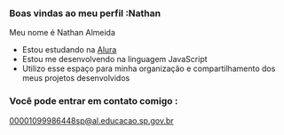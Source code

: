 ### Boas vindas ao meu perfil :Nathan

Meu nome é Nathan Almeida

- Estou estudando na [Alura](https://www.alura.com.br)
- Estou me desenvolvendo na linguagem JavaScript
- Utilizo esse espaço para minha organização e compartilhamento dos meus projetos desenvolvidos

### Você pode entrar em contato comigo :
00001099986448sp@al.educacao.sp.gov.br


